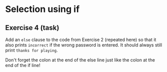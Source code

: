 # Selection using if
## Exercise 4 (task)

Add an `else` clause to the code from Exercise 2 (repeated here) so that it also prints `incorrect` if the wrong password is entered. It should always still print `thanks for playing`.

Don't forget the colon at the end of the else line just like the colon at the end of the if line!
